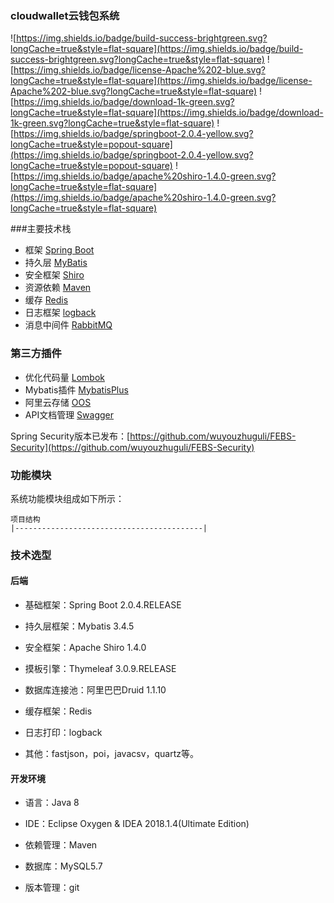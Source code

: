 ### cloudwallet云钱包系统
![https://img.shields.io/badge/build-success-brightgreen.svg?longCache=true&style=flat-square](https://img.shields.io/badge/build-success-brightgreen.svg?longCache=true&style=flat-square)
![https://img.shields.io/badge/license-Apache%202-blue.svg?longCache=true&style=flat-square](https://img.shields.io/badge/license-Apache%202-blue.svg?longCache=true&style=flat-square)
![https://img.shields.io/badge/download-1k-green.svg?longCache=true&style=flat-square](https://img.shields.io/badge/download-1k-green.svg?longCache=true&style=flat-square)
![https://img.shields.io/badge/springboot-2.0.4-yellow.svg?longCache=true&style=popout-square](https://img.shields.io/badge/springboot-2.0.4-yellow.svg?longCache=true&style=popout-square)
![https://img.shields.io/badge/apache%20shiro-1.4.0-green.svg?longCache=true&style=flat-square](https://img.shields.io/badge/apache%20shiro-1.4.0-green.svg?longCache=true&style=flat-square)


###主要技术栈

- 框架 [Spring Boot](http://projects.spring.io/spring-boot/)
- 持久层 [MyBatis ](http://www.mybatis.org/mybatis-3/)
- 安全框架 [Shiro ](http://shiro.apache.org/)
- 资源依赖 [Maven ](https://maven.apache.org/)
- 缓存 [Redis ](https://redis.io/)
- 日志框架 [logback ](https://logback.qos.ch/)
- 消息中间件 [RabbitMQ](http://www.rabbitmq.com/)

### 第三方插件

- 优化代码量 [Lombok](https://projectlombok.org/features/index.html)
- Mybatis插件 [MybatisPlus](http://mp.baomidou.com/guide/generator.html)
- 阿里云存储 [OOS](https://www.aliyun.com/product/oss?utm_content=se_1000110541)
- API文档管理 [Swagger ](https://swagger.io/)


Spring Security版本已发布：[https://github.com/wuyouzhuguli/FEBS-Security](https://github.com/wuyouzhuguli/FEBS-Security)

### 功能模块
系统功能模块组成如下所示：
```
项目结构
|------------------------------------------|

```
### 技术选型
#### 后端
- 基础框架：Spring Boot 2.0.4.RELEASE

- 持久层框架：Mybatis 3.4.5

- 安全框架：Apache Shiro 1.4.0

- 摸板引擎：Thymeleaf 3.0.9.RELEASE

- 数据库连接池：阿里巴巴Druid 1.1.10

- 缓存框架：Redis

- 日志打印：logback

- 其他：fastjson，poi，javacsv，quartz等。

 
#### 开发环境

- 语言：Java 8

- IDE：Eclipse Oxygen & IDEA 2018.1.4(Ultimate Edition)

- 依赖管理：Maven

- 数据库：MySQL5.7

- 版本管理：git 

